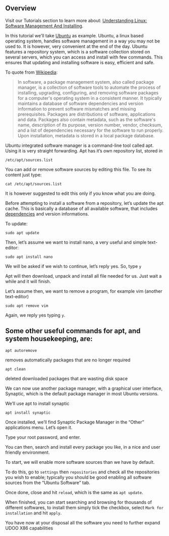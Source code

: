 ## Overview

Visit our Tutorials section to learn more about: [Understanding Linux: Software Management And Installing](http://www.udoo.org/tutorial/understanding-linux-software-management-installing/).

In this tutorial we'll take [Ubuntu](https://www.ubuntu.com/) as example.
Ubuntu, a linux based operating system, handles software management in a way you may not be used to. It is however, very convenient at the end of the day. Ubuntu features a repository system, which is a software collection stored on several servers, which you can access and install with few commands.
This ensures that updating and installing software is easy, efficient and safe.

To quote from [Wikipedia](https://en.wikipedia.org/wiki/Package_manager):

> In software, a package management system, also called package manager, is a collection of software tools to automate the process of installing, upgrading, configuring, and removing software packages for a computer's operating system in a consistent manner. It typically maintains a database of software dependencies and version information to prevent software mismatches and missing prerequisites.
>Packages are distributions of software, applications and data. Packages also contain metadata, such as the software's name, description of its purpose, version number, vendor, checksum, and a list of dependencies necessary for the software to run properly. Upon installation, metadata is stored in a local package database.

Ubuntu integrated software manager is a command-line tool called apt. Using it is very straight forwarding. Apt has it’s own repository list, stored in

    /etc/apt/sources.list

You can add or remove software sources by editing this file. To see its content just type:

    cat /etc/apt/sources.list


It is however suggested to edit this only if you know what you are doing.

Before attempting to install a software from a repository, let’s update the apt cache. This is basically a database of all available software, that includes [dependencies](https://en.wikipedia.org/wiki/Coupling_(computer_programming)) and version informations.

To update:

    sudo apt update

Then, let’s assume we want to install nano, a very useful and simple text-editor:

    sudo apt install nano


We will be asked if we wish to continue, let’s reply yes. So, type `y`

Apt will then download, unpack and install all file needed for us. Just wait a while and it will finish.

Let’s assume then, we want to remove a program, for example vim (another text-editor)

    sudo apt remove vim


Again, we reply yes typing `y`.

## Some other useful commands for apt, and system housekeeping, are:

    apt autoremove

removes automatically packages that are no longer required

    apt clean


deleted downloaded packages that are wasting disk space

We can now use another package manager, with a graphical user interface, Synaptic, which is the default package manager in most Ubuntu versions.

We’ll use apt to install synaptic

    apt install synaptic


Once installed, we’ll find Synaptic Package Manager in the “Other” applications menu. Let’s open it.

Type your root password, and enter.

You can then, search and install every package you like, in a nice and user friendly environment.

To start, we will enable more software sources than we have by default.

To do this, go to `settings` then `repositories` and check all the repositories you wish to enable; typically you should be good enabling all software sources from the “Ubuntu Software” tab.

Once done, close and hit `reload`, which is the same as `apt update`.

When finished, you can start searching and browsing for thousands of different softwares, to install them simply tick the checkbox, select `Mark for installation` and hit `apply`.

You have now at your disposal all the software you need to further expand UDOO X86 capabilities

